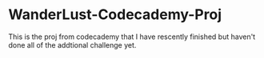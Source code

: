 # WanderLust-Codecademy-Proj
This is the proj from codecademy that I have rescently finished but haven't done all of the addtional challenge yet.
